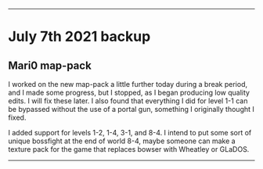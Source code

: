
***

# July 7th 2021 backup

## Mari0 map-pack

I worked on the new map-pack a little further today during a break period, and I made some progress, but I stopped, as I began producing low quality edits. I will fix these later. I also found that everything I did for level 1-1 can be bypassed without the use of a portal gun, something I originally thought I fixed.

I added support for levels 1-2, 1-4, 3-1, and 8-4. I intend to put some sort of unique bossfight at the end of world 8-4, maybe someone can make a texture pack for the game that replaces bowser with Wheatley or GLaDOS.

***
